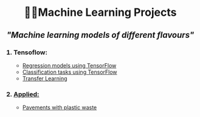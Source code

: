 <h1 align="center">🧠🦾Machine Learning Projects</h1>

<h2 align='center'><em>"Machine learning models of different flavours"</em></h2>


<ol>
  <h3><li>Tensoflow:</li></h3>
    <ul>
    <li><a href='https://github.com/cavs1010/insuranceModel'>Regression models using TensorFlow</a></li>
    <li><a href='https://github.com/cavs1010/calssification_tf'>Classification tasks using TensorFlow</a></li>
      <li><a href='https://github.com/cavs1010/transferLearning'>Transfer Learning</li>
    </ul>
  
  <h3><li>Applied:</li></h3>
  <ul>
    <li><a href='https://github.com/cavs1010/asphalt'>Pavements with plastic waste</a></li>
  </u>
</ol>
